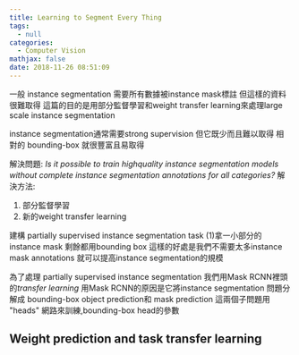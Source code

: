 ```yaml
---
title: Learning to Segment Every Thing
tags:
  - null
categories:
  - Computer Vision
mathjax: false
date: 2018-11-26 08:51:09
---
```


一般 instance segmentation 需要所有數據被instance mask標註 但這樣的資料很難取得
這篇的目的是用部分監督學習和weight transfer learning來處理large scale instance segmentation

<!--more-->

instance segmentation通常需要strong supervision 但它既少而且難以取得
相對的 bounding-box 就很豐富且易取得

解決問題:
*Is it possible to train highquality instance segmentation models without complete instance segmentation annotations for all categories?*
解決方法:
1. 部分監督學習
2. 新的weight transfer learning

建構 partially supervised instance segmentation task
(1)拿一小部分的instance mask 剩餘都用bounding box
這樣的好處是我們不需要太多instance mask annotations 就可以提高instance segmentation的規模

為了處理 partially supervised instance segmentation 
我們用Mask RCNN裡頭的*transfer learning*
用Mask RCNN的原因是它將instance segmentation 問題分解成 bounding-box object prediction和 mask prediction
這兩個子問題用 "heads" 網路來訓練,bounding-box head的參數



## Weight prediction and task transfer learning


